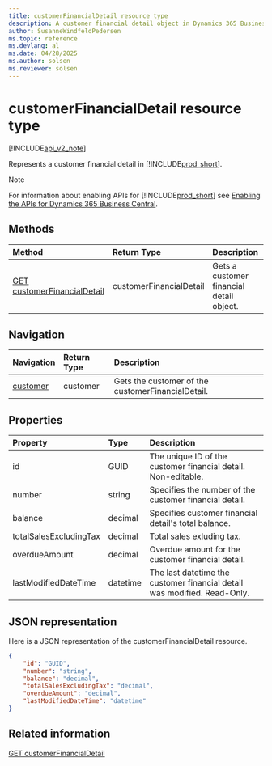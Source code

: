 ```yaml
---
title: customerFinancialDetail resource type  
description: A customer financial detail object in Dynamics 365 Business Central.
author: SusanneWindfeldPedersen
ms.topic: reference
ms.devlang: al
ms.date: 04/28/2025
ms.author: solsen
ms.reviewer: solsen
---
```


# customerFinancialDetail resource type

[!INCLUDE[api_v2_note](../../../includes/api_v2_note.md)]

<!-- START>DO_NOT_EDIT -->
<!-- IMPORTANT:Do not edit any of the content between here and the END>DO_NOT_EDIT. -->
Represents a customer financial detail in [!INCLUDE[prod_short](../../../includes/prod_short.md)].

> [!NOTE]
> For information about enabling APIs for [!INCLUDE[prod_short](../../../includes/prod_short.md)] see [Enabling the APIs for Dynamics 365 Business Central](../enabling-apis-for-dynamics-nav.md).

## Methods

| Method | Return Type|Description |
|:--------------------|:-----------|:-------------------------|
|[GET customerFinancialDetail](../api/dynamics_customerfinancialdetail_get.md)|customerFinancialDetail|Gets a customer financial detail object.|


## Navigation

| Navigation |Return Type| Description |
|:----------|:----------|:-----------------|
|[customer](dynamics_customer.md)|customer |Gets the customer of the customerFinancialDetail.|

## Properties

| Property           | Type   |Description     |
|:-------------------|:-------|:---------------|
|id|GUID|The unique ID of the customer financial detail. Non-editable.|
|number|string|Specifies the number of the customer financial detail.|
|balance|decimal|Specifies customer financial detail's total balance.|
|totalSalesExcludingTax|decimal|Total sales exluding tax.|
|overdueAmount|decimal|Overdue amount for the customer financial detail.|
|lastModifiedDateTime|datetime|The last datetime the customer financial detail was modified. Read-Only.|

## JSON representation

Here is a JSON representation of the customerFinancialDetail resource.


```json
{
    "id": "GUID",
    "number": "string",
    "balance": "decimal",
    "totalSalesExcludingTax": "decimal",
    "overdueAmount": "decimal",
    "lastModifiedDateTime": "datetime"
}
```
<!-- IMPORTANT: END>DO_NOT_EDIT -->



## Related information
[GET customerFinancialDetail](../api/dynamics_customerFinancialDetail_Get.md)
